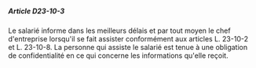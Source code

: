 ##### Article D23-10-3

Le salarié informe dans les meilleurs délais et par tout moyen le chef d'entreprise lorsqu'il se fait assister conformément aux articles L. 23-10-2 et L. 23-10-8. La personne qui assiste le salarié est tenue à une obligation de confidentialité en ce qui concerne les informations qu'elle reçoit.

